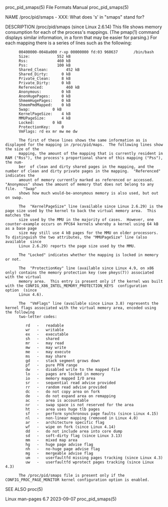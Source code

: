 proc_pid_smaps(5)						      File Formats Manual						     proc_pid_smaps(5)

NAME
       /proc/pid/smaps - XXX: What does 's' in "smaps" stand for?

DESCRIPTION
       /proc/pid/smaps (since Linux 2.6.14)
	      This file shows memory consumption for each of the process's mappings.  (The pmap(1) command displays similar information, in a form that may be
	      easier for parsing.)  For each mapping there is a series of lines such as the following:

		  00400000-0048a000 r-xp 00000000 fd:03 960637	     /bin/bash
		  Size:		       552 kB
		  Rss:		       460 kB
		  Pss:		       100 kB
		  Shared_Clean:	       452 kB
		  Shared_Dirty:		 0 kB
		  Private_Clean:	 8 kB
		  Private_Dirty:	 0 kB
		  Referenced:	       460 kB
		  Anonymous:		 0 kB
		  AnonHugePages:	 0 kB
		  ShmemHugePages:	 0 kB
		  ShmemPmdMapped:	 0 kB
		  Swap:			 0 kB
		  KernelPageSize:	 4 kB
		  MMUPageSize:		 4 kB
		  Locked:		 0 kB
		  ProtectionKey:	 0
		  VmFlags: rd ex mr mw me dw

	      The first of these lines shows the same information as is displayed for the mapping in /proc/pid/maps.  The following lines show the size of the
	      mapping, the amount of the mapping that is currently resident in RAM ("Rss"), the process's proportional share of this mapping ("Pss"), the num‐
	      ber  of clean and dirty shared pages in the mapping, and the number of clean and dirty private pages in the mapping.  "Referenced" indicates the
	      amount of memory currently marked as referenced or accessed.  "Anonymous" shows the amount of memory that does not belong to any	file.	"Swap"
	      shows how much would-be-anonymous memory is also used, but out on swap.

	      The  "KernelPageSize" line (available since Linux 2.6.29) is the page size used by the kernel to back the virtual memory area.  This matches the
	      size used by the MMU in the majority of cases.  However, one counter-example occurs on PPC64 kernels whereby a kernel using 64 kB as a base page
	      size may still use 4 kB pages for the MMU on older processors.  To distinguish the two attributes, the "MMUPageSize" line (also available	 since
	      Linux 2.6.29) reports the page size used by the MMU.

	      The "Locked" indicates whether the mapping is locked in memory or not.

	      The  "ProtectionKey" line (available since Linux 4.9, on x86 only) contains the memory protection key (see pkeys(7)) associated with the virtual
	      memory area.  This entry is present only if the kernel was built with the CONFIG_X86_INTEL_MEMORY_PROTECTION_KEYS	 configuration	option	(since
	      Linux 4.6).

	      The  "VmFlags" line (available since Linux 3.8) represents the kernel flags associated with the virtual memory area, encoded using the following
	      two-letter codes:

		     rd	  -   readable
		     wr	  -   writable
		     ex	  -   executable
		     sh	  -   shared
		     mr	  -   may read
		     mw	  -   may write
		     me	  -   may execute
		     ms	  -   may share
		     gd	  -   stack segment grows down
		     pf	  -   pure PFN range
		     dw	  -   disabled write to the mapped file
		     lo	  -   pages are locked in memory
		     io	  -   memory mapped I/O area
		     sr	  -   sequential read advise provided
		     rr	  -   random read advise provided
		     dc	  -   do not copy area on fork
		     de	  -   do not expand area on remapping
		     ac	  -   area is accountable
		     nr	  -   swap space is not reserved for the area
		     ht	  -   area uses huge tlb pages
		     sf	  -   perform synchronous page faults (since Linux 4.15)
		     nl	  -   non-linear mapping (removed in Linux 4.0)
		     ar	  -   architecture specific flag
		     wf	  -   wipe on fork (since Linux 4.14)
		     dd	  -   do not include area into core dump
		     sd	  -   soft-dirty flag (since Linux 3.13)
		     mm	  -   mixed map area
		     hg	  -   huge page advise flag
		     nh	  -   no-huge page advise flag
		     mg	  -   mergeable advise flag
		     um	  -   userfaultfd missing pages tracking (since Linux 4.3)
		     uw	  -   userfaultfd wprotect pages tracking (since Linux 4.3)

	      The /proc/pid/smaps file is present only if the CONFIG_PROC_PAGE_MONITOR kernel configuration option is enabled.

SEE ALSO
       proc(5)

Linux man-pages 6.7							  2023-09-07							     proc_pid_smaps(5)
